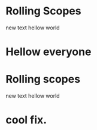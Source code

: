 # Rolling Scopes
new text
hellow world
# Hellow everyone
# Rolling scopes 
new text
hellow world
# cool fix.
